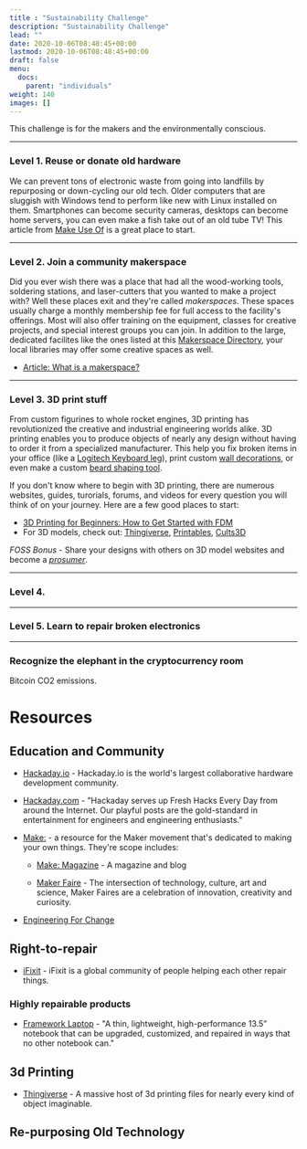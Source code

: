 ```yaml
---
title : "Sustainability Challenge"
description: "Sustainability Challenge"
lead: ""
date: 2020-10-06T08:48:45+00:00
lastmod: 2020-10-06T08:48:45+00:00
draft: false
menu:
  docs:
    parent: "individuals"
weight: 140
images: []
---
```


This challenge is for the makers and the environmentally conscious.  


--------------------
### Level 1. Reuse or donate old hardware

We can prevent tons of electronic waste from going into landfills by repurposing or down-cycling our old tech.  Older computers that are sluggish with Windows tend to perform like new with Linux installed on them.  Smartphones can become security cameras, desktops can become home servers, you can even make a fish take out of an old tube TV!  This article from [Make Use Of](https://www.makeuseof.com/tag/7-things-you-can-do-with-your-old-electronic-devices/) is a great place to start.

--------------------
### Level 2. Join a community makerspace

Did you ever wish there was a place that had all the wood-working tools, soldering stations, and laser-cutters that you wanted to make a project with?  Well these places exit and they're called _makerspaces_.  These spaces usually charge a monthly membership fee for full access to the facility's offerings.  Most will also offer training on the equipment, classes for creative projects, and special interest groups you can join.  In addition to the large, dedicated facilites like the ones listed at this [Makerspace Directory](*https://makerspaces.make.co/), your local libraries may offer some creative spaces as well.

- [Article: What is a makerspace?](https://www.makerspaces.com/what-is-a-makerspace/)

--------------------
### Level 3. 3D print stuff

From custom figurines to whole rocket engines, 3D printing has revolutionized the creative and industrial engineering worlds alike.  3D printing enables you to produce objects of nearly any design without having to order it from a specialized manufacturer.  This help you fix broken items in your office (like a [Logitech Keyboard leg](https://www.thingiverse.com/thing:4671178)), print custom [wall decorations](https://www.thingiverse.com/thing:4772734), or even make a custom [beard shaping tool](https://www.thingiverse.com/thing:1805384).

If you don't know where to begin with 3D printing, there are numerous websites, guides, turorials, forums, and videos for every question you will think of on your journey.  Here are a few good places to start:

- [3D Printing for Beginners: How to Get Started with FDM](https://all3dp.com/2/3d-printing-for-beginners-all-you-need-to-know-to-get-started/)
- For 3D models, check out: [Thingiverse](https://www.thingiverse.com/), [Printables](https://www.printables.com/), [Cults3D](https://cults3d.com/)

*FOSS Bonus* - Share your designs with others on 3D model websites and become a [_prosumer_](https://www.futuresplatform.com/blog/whats-prosumer-and-are-you-one).

--------------------
### Level 4. 

--------------------
### Level 5. Learn to repair broken electronics


--------------------





### Recognize the elephant in the cryptocurrency room

Bitcoin CO2 emissions.  




# Resources

## Education and Community

- [Hackaday.io](https://hackaday.io) - Hackaday.io is the world's largest collaborative hardware development community.

- [Hackaday.com](https://hackaday.com) - "Hackaday serves up Fresh Hacks Every Day from around the Internet. Our playful posts are the gold-standard in entertainment for engineers and engineering enthusiasts."

- [Make:](https://make.co) - a resource for the Maker movement that's dedicated to making your own things. They're scope includes:

    - [Make: Magazine](https://makezine.com) - A magazine and blog 

    - [Maker Faire](https://makerfaire.com) - The intersection of technology, culture, art and science, Maker Faires are a celebration of innovation, creativity and curiosity.

- [Engineering For Change](https://www.engineeringforchange.org)

## Right-to-repair

- [iFixit](https://www.ifixit.com) - iFixit is a global community of people helping each other repair things.

### Highly repairable products

- [Framework Laptop](https://frame.work) - "A thin, lightweight, high-performance 13.5” notebook that can be upgraded, customized, and repaired in ways that no other notebook can."


## 3d Printing

- [Thingiverse](https://www.thingiverse.com) - A massive host of 3d printing files for nearly every kind of object imaginable.



## Re-purposing Old Technology

